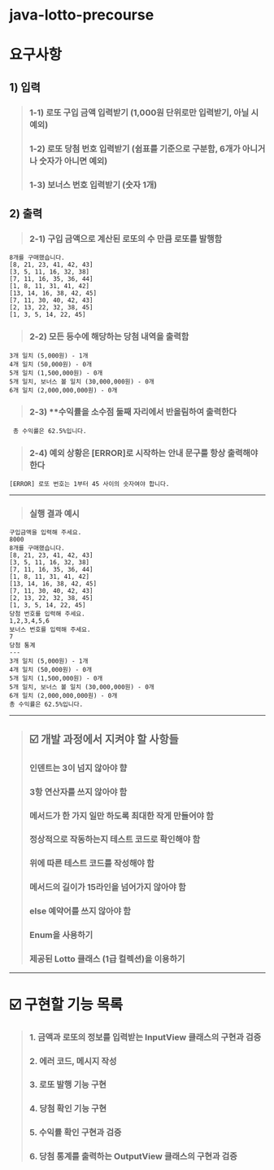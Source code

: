 # java-lotto-precourse
# 요구사항
## 1) 입력
> ### 1-1) 로또 구입 금액 입력받기 (1,000원 단위로만 입력받기, 아닐 시 예외)
> ### 1-2) 로또 당첨 번호 입력받기 (쉼표를 기준으로 구분함, 6개가 아니거나 숫자가 아니면 예외)
> ### 1-3) 보너스 번호 입력받기 (숫자 1개)
## 2) 출력
> ### 2-1) 구입 금액으로 계산된 로또의 수 만큼 로또를 발행함
```
8개를 구매했습니다.
[8, 21, 23, 41, 42, 43] 
[3, 5, 11, 16, 32, 38] 
[7, 11, 16, 35, 36, 44] 
[1, 8, 11, 31, 41, 42] 
[13, 14, 16, 38, 42, 45] 
[7, 11, 30, 40, 42, 43] 
[2, 13, 22, 32, 38, 45] 
[1, 3, 5, 14, 22, 45]
```
> ### 2-2) 모든 등수에 해당하는 당첨 내역을 출력함
```
3개 일치 (5,000원) - 1개
4개 일치 (50,000원) - 0개
5개 일치 (1,500,000원) - 0개
5개 일치, 보너스 볼 일치 (30,000,000원) - 0개
6개 일치 (2,000,000,000원) - 0개
```
> ### 2-3) **수익률을 소수점 둘째 자리에서 반올림하여 출력한다
```
 총 수익률은 62.5%입니다.
```
> ### 2-4) 예외 상황은 [ERROR]로 시작하는 안내 문구룰 항상 출력해야 한다
```
[ERROR] 로또 번호는 1부터 45 사이의 숫자여야 합니다.
```
---------------------
> ### 실행 결과 예시
```
구입금액을 입력해 주세요.
8000
8개를 구매했습니다.
[8, 21, 23, 41, 42, 43] 
[3, 5, 11, 16, 32, 38] 
[7, 11, 16, 35, 36, 44] 
[1, 8, 11, 31, 41, 42] 
[13, 14, 16, 38, 42, 45] 
[7, 11, 30, 40, 42, 43] 
[2, 13, 22, 32, 38, 45] 
[1, 3, 5, 14, 22, 45]
당첨 번호를 입력해 주세요.
1,2,3,4,5,6
보너스 번호를 입력해 주세요.
7
당첨 통계
---
3개 일치 (5,000원) - 1개
4개 일치 (50,000원) - 0개
5개 일치 (1,500,000원) - 0개
5개 일치, 보너스 볼 일치 (30,000,000원) - 0개
6개 일치 (2,000,000,000원) - 0개
총 수익률은 62.5%입니다.
```
---------------------
> ## ☑️ 개발 과정에서 지켜야 할 사항들
> ### 인덴트는 3이 넘지 않아야 햠  
> ### 3항 연산자를 쓰지 않아야 함
> ### 메서드가 한 가지 일만 하도록 최대한 작게 만들어야 함
> ### 정상적으로 작동하는지 테스트 코드로 확인해야 함 
> ### 위에 따른 테스트 코드를 작성해야 함
> ### 메서드의 길이가 15라인을 넘어가지 않아야 함  
> ### else 예약어를 쓰지 않아야 함
> ### Enum을 사용하기
> ### 제공된 Lotto 클래스 (1급 컬렉션)을 이용하기
---------------------
# ☑️ 구현할 기능 목록
> ### 1. 금액과 로또의 정보를 입력받는 InputView 클래스의 구현과 검증
> ### 2. 에러 코드, 메시지 작성
> ### 3. 로또 발행 기능 구현
> ### 4. 당첨 확인 기능 구현
> ### 5. 수익률 확인 구현과 검증  
> ### 6. 당첨 통계를 출력하는 OutputView 클래스의 구현과 검증
